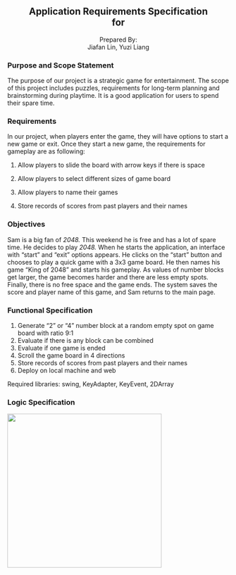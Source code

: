 <h2 align = "center">
Application Requirements Specification  <br> for
</h2> 



<center>Prepared By: <br> Jiafan Lin, Yuzi Liang </center>



### **Purpose and Scope Statement**
The purpose of our project is a strategic game for entertainment. The scope of this project includes puzzles, requirements for long-term planning and brainstorming during playtime. It is a good application for users to spend their spare time.



### **Requirements**
In our project, when players enter the game, they will have options to start a new game or exit. Once they start a new game, the requirements for gameplay are as following:

1. Allow players to slide the board with arrow keys if there is space

2. Allow players to select different sizes of game board

3. Allow players to name their games

4. Store records of scores from past players and their names

   


### **Objectives**
Sam is a big fan of *2048.* This weekend he is free and has a lot of spare time. He decides to play *2048.* When he starts the application, an interface with “start” and “exit” options appears. He clicks on the “start” button and chooses to play a quick game with a 3x3 game board. He then names his game “King of 2048” and starts his gameplay. As values of number blocks get larger, the game becomes harder and there are less empty spots. Finally, there is no free space and the game ends. The system saves the score and player name of this game, and Sam returns to the main page.



### **Functional Specification**

1. Generate “2” or “4” number block at a random empty spot on game board with ratio 9:1
2. Evaluate if there is any block can be combined
3. Evaluate if one game is ended
4. Scroll the game board in 4 directions
5. Store records of scores from past players and their names
6. Deploy on local machine and web

Required libraries: swing, KeyAdapter, KeyEvent, 2DArray



### **Logic Specification**



<img src="https://github.com/Yuzi-Liang/INFO5100TermProject/blob/main/image/figure_1.png" width="350" />







